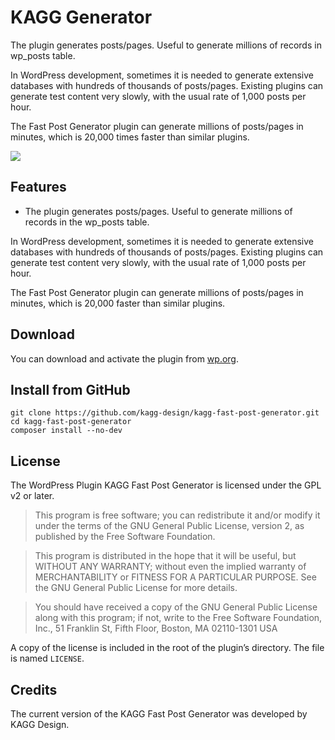 # KAGG Generator

The plugin generates posts/pages. Useful to generate millions of records in wp_posts table.

In WordPress development, sometimes it is needed to generate extensive databases with hundreds of thousands of posts/pages. Existing plugins can generate test content very slowly, with the usual rate of 1,000 posts per hour.

The Fast Post Generator plugin can generate millions of posts/pages in minutes, which is 20,000 times faster than similar plugins.

![](./.wordpress-org/banner-772x250.png)

## Features

* The plugin generates posts/pages. Useful to generate millions of records in the wp_posts table.

In WordPress development, sometimes it is needed to generate extensive databases with hundreds of thousands of posts/pages. Existing plugins can generate test content very slowly, with the usual rate of 1,000 posts per hour.

The Fast Post Generator plugin can generate millions of posts/pages in minutes, which is 20,000 faster than similar plugins.

## Download

You can download and activate the plugin from [wp.org](https://wordpress.org/plugins/kagg-fast-post-generator/).

## Install from GitHub

```
git clone https://github.com/kagg-design/kagg-fast-post-generator.git
cd kagg-fast-post-generator
composer install --no-dev
```

## License

The WordPress Plugin KAGG Fast Post Generator is licensed under the GPL v2 or later.

> This program is free software; you can redistribute it and/or modify it under the terms of the GNU General Public License, version 2, as published by the Free Software Foundation.

> This program is distributed in the hope that it will be useful, but WITHOUT ANY WARRANTY; without even the implied warranty of MERCHANTABILITY or FITNESS FOR A PARTICULAR PURPOSE. See the GNU General Public License for more details.

> You should have received a copy of the GNU General Public License along with this program; if not, write to the Free Software Foundation, Inc., 51 Franklin St, Fifth Floor, Boston, MA 02110-1301 USA

A copy of the license is included in the root of the plugin’s directory. The file is named `LICENSE`.

## Credits

The current version of the KAGG Fast Post Generator was developed by KAGG Design.
